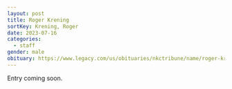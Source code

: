 ```yaml
---
layout: post
title: Roger Krening
sortKey: Krening, Roger
date: 2023-07-16
categories:
  - staff
gender: male
obituary: https://www.legacy.com/us/obituaries/nkctribune/name/roger-krening-obituary?id=52653337
---
```

E﻿ntry coming soon.